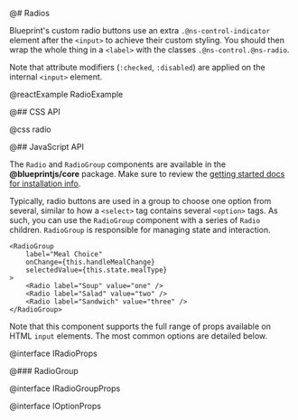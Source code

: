 @# Radios

Blueprint's custom radio buttons use an extra `.@ns-control-indicator` element after the `<input>`
to achieve their custom styling. You should then wrap the whole thing in a `<label>` with the
classes `.@ns-control.@ns-radio`.

Note that attribute modifiers (`:checked`, `:disabled`) are applied on the internal `<input>`
element.

@reactExample RadioExample

@## CSS API

@css radio

@## JavaScript API

The `Radio` and `RadioGroup` components are available in the __@blueprintjs/core__ package. Make
sure to review the [getting started docs for installation info](#blueprint/getting-started).

Typically, radio buttons are used in a group to choose one option from several, similar to how a
`<select>` tag contains several `<option>` tags. As such, you can use the `RadioGroup` component
with a series of `Radio` children. `RadioGroup` is responsible for managing state and interaction.

```tsx
<RadioGroup
    label="Meal Choice"
    onChange={this.handleMealChange}
    selectedValue={this.state.mealType}
>
    <Radio label="Soup" value="one" />
    <Radio label="Salad" value="two" />
    <Radio label="Sandwich" value="three" />
</RadioGroup>
```

Note that this component supports the full range of props available on HTML `input` elements.
The most common options are detailed below.

@interface IRadioProps

@### RadioGroup

@interface IRadioGroupProps

@interface IOptionProps
